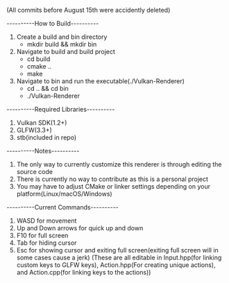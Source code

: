 
(All commits before August 15th were accidently deleted)

----------How to Build----------
1. Create a build and bin directory
    - mkdir build && mkdir bin
2. Navigate to build and build project
    - cd build
    - cmake ..
    - make
3. Navigate to bin and run the executable(./Vulkan-Renderer)
    - cd .. && cd bin
    - ./Vulkan-Renderer    

----------Required Libraries----------
1. Vulkan SDK(1.2+)
2. GLFW(3.3+)
3. stb(included in repo)

----------Notes----------
1. The only way to currently customize this renderer is through editing the source code
2. There is currently no way to contribute as this is a personal project
3. You may have to adjust CMake or linker settings depending on your platform(Linux/macOS/Windows)

----------Current Commands----------
1. WASD for movement
2. Up and Down arrows for quick up and down
3. F10 for full screen
4. Tab for hiding cursor
5. Esc for showing cursor and exiting full screen(exiting full screen will in some cases cause a jerk)
(These are all editable in Input.hpp(for linking custom keys to GLFW keys), Action.hpp(For creating unique actions), and Action.cpp(for linking keys to the actions))